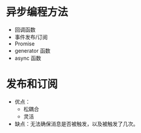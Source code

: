 # 异步编程方法

* 回调函数
* 事件发布/订阅
* Promise
* generator 函数
* async 函数

# 发布和订阅

* 优点：
  + 松耦合
  + 灵活
* 缺点：无法确保消息是否被触发，以及被触发了几次。

